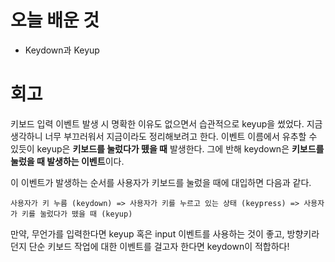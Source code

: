 # 오늘 배운 것

* Keydown과 Keyup

# 회고

키보드 입력 이벤트 발생 시 명확한 이유도 없으면서 습관적으로 keyup을 썼었다. 지금 생각하니 너무 부끄러워서 지금이라도 정리해보려고 한다.
이벤트 이름에서 유추할 수 있듯이 keyup은 **키보드를 눌렀다가 뗐을 때** 발생한다. 그에 반해 keydown은 **키보드를 눌렀을 때 발생하는 이벤트**이다.

이 이벤트가 발생하는 순서를 사용자가 키보드를 눌렀을 때에 대입하면 다음과 같다.

```
사용자가 키 누름 (keydown) => 사용자가 키를 누르고 있는 상태 (keypress) => 사용자가 키를 눌렀다가 뗐을 때 (keyup)
```

만약, 무언가를 입력한다면 keyup 혹은 input 이벤트를 사용하는 것이 좋고, 방향키라던지 단순 
키보드 작업에 대한 이벤트를 걸고자 한다면 keydown이 적합하다!
